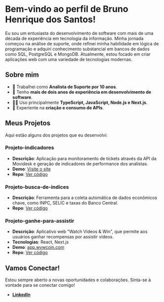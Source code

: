 # Bem-vindo ao perfil de Bruno Henrique dos Santos!

Eu sou um entusiasta do desenvolvimento de software com mais de uma década de experiência em tecnologia da informação. Minha jornada começou na análise de suporte, onde refinei minha habilidade em lógica de programação e adquiri conhecimento substancial em bancos de dados como SQL, PostgreSQL e MongoDB. Atualmente, estou focado em criar aplicações web com uma variedade de tecnologias modernas.

## Sobre mim
- 🔭 Trabalhei como **Analista de Suporte por 10 anos**.
- 🌱 Tenho **mais de dois anos de experiência em desenvolvimento de software**.
- 👨‍💻 Uso principalmente **TypeScript, JavaScript, Node.js e Next.js**.
- 🚀 Experiente na **criação e consumo de APIs**.

## Meus Projetos
Aqui estão alguns dos projetos que eu desenvolvi:

### Projeto-indicadores
- **Descrição**: Aplicação para monitoramento de tickets através da API da Movidesk e geração de indicadores de performance dos analistas.
- **Demo**: [Visite o site](https://eisingsantos.vercel.app/)
- **Repo**: [Ver código](https://github.com/Brunoeising/Projeto-indicadores)

### Projeto-busca-de-indices
- **Descrição**: Ferramenta para a coleta automática de dados econômicos chave, como INPC, SELIC e taxas do Banco Central.
- **Repo**: [Ver código](https://github.com/Brunoeising/Projeto-busca-de-indices)

### Projeto-ganhe-para-assistir
- **Descrição**: Aplicativo web "Watch Videos & Win", que permite aos usuários ganhar recompensas por assistir vídeos.
- **Tecnologias**: React, Next.js
- **Demo**: [app.wvwcoin.com](https://app.wvwcoin.com/)
- **Repo**: [Ver código](https://github.com/Brunoeising/Projeto-ganhe-para-assistir)

## Vamos Conectar!
Estou sempre aberto a novas oportunidades e colaborações. Sinta-se à vontade para se conectar comigo!

- **[LinkedIn]([https://www.linkedin.com/in/brunohenriquedossantos](https://www.linkedin.com/in/bruno-henrique-dos-santos-6214a7143/))**


  
  
